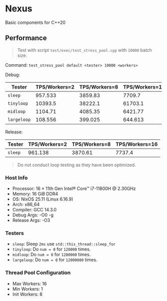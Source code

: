 # Nexus

Basic components for C++20

## Performance

> Test with script `test/exec/test_stress_pool.cpp` with `10000` batch size.

Command: `test_stress_pool default <tester> 10000 <workers>`

Debug:

| Tester | TPS/Workers=2 | TPS/Workers=8 | TPS/Workers=16 |
| ---- | ---- | ---- | ---- |
| `sleep` | 957.533 | 3859.83 | 7709.7 |
| `tinyloop` | 10393.5 | 38222.1 | 61703.1 |
| `midloop` | 1104.71 | 4085.35 | 6421.77 |
| `largeloop` | 108.556 | 399.025 | 644.613 |

Release:

| Tester | TPS/Workers=2 | TPS/Workers=8 | TPS/Workers=16 |
| ---- | ---- | ---- | ---- |
| `sleep` | 961.138 | 3870.61 | 7737.4 |

> Do not conduct loop testing as they have been optimized.

### Host Info

- Processor: 16 × 11th Gen Intel® Core™ i7-11800H @ 2.30GHz
- Memory: 16 GiB DDR4
- OS: NixOS 25.11 (Linux 6.16.9)
- Arch: x86_64
- Compiler: GCC 14.3.0
- Debug Args: -O0 -g
- Release Args: -O3

### Testers

- `sleep`: Sleep `2ms` use `std::this_thread::sleep_for`
- `tinyloop`: Do `num = 0` for `120000` times.
- `midloop`: Do `num = 0` for `1200000` times.
- `largeloop`: Do `num = 0` for `12000000` times.

### Thread Pool Configuration

- Max Workers: 16
- Min Workers: 1
- Init Workers: 8
